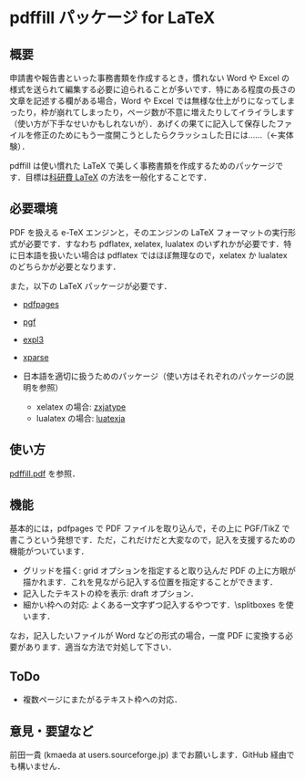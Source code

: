 pdffill パッケージ for LaTeX
============================

概要
----

申請書や報告書といった事務書類を作成するとき，慣れない Word や Excel の様式を送られて編集する必要に迫られることが多いです．特にある程度の長さの文章を記述する欄がある場合，Word や Excel では無様な仕上がりになってしまったり，枠が崩れてしまったり，ページ数が不意に増えたりしてイライラします（使い方が下手なせいかもしれないが）．あげくの果てに記入して保存したファイルを修正のためにもう一度開こうとしたらクラッシュした日には……（←実体験）．

pdffill は使い慣れた LaTeX で美しく事務書類を作成するためのパッケージです．目標は[科研費 LaTeX](http://osksn2.hep.sci.osaka-u.ac.jp/~taku/kakenhiLaTeX/) の方法を一般化することです．

必要環境
--------

PDF を扱える e-TeX エンジンと，そのエンジンの LaTeX フォーマットの実行形式が必要です．すなわち pdflatex, xelatex, lualatex のいずれかが必要です．特に日本語を扱いたい場合は pdflatex ではほぼ無理なので，xelatex か lualatex のどちらかが必要となります．

また，以下の LaTeX パッケージが必要です．

 * [pdfpages](http://www.ctan.org/tex-archive/macros/latex/contrib/pdfpages)
 * [pgf](http://www.ctan.org/tex-archive/graphics/pgf)
 * [expl3](http://www.ctan.org/tex-archive/macros/latex/contrib/expl3)
 * [xparse](http://www.ctan.org/tex-archive/macros/latex/contrib/xpackages)
 * 日本語を適切に扱うためのパッケージ（使い方はそれぞれのパッケージの説明を参照）

    * xelatex の場合: [zxjatype](http://zrbabbler.sp.land.to/zxjatype.html)
    * lualatex の場合: [luatexja](http://sourceforge.jp/projects/luatex-ja/wiki/FrontPage)

使い方
------

[pdffill.pdf](https://github.com/kmaed/pdffill/blob/master/pdffill.pdf?raw=true) を参照．

機能
----

基本的には，pdfpages で PDF ファイルを取り込んで，その上に PGF/TikZ で書こうという発想です．ただ，これだけだと大変なので，記入を支援するための機能がついています．

 * グリッドを描く: grid オプションを指定すると取り込んだ PDF の上に方眼が描かれます．これを見ながら記入する位置を指定することができます．
 * 記入したテキストの枠を表示: draft オプション．
 * 細かい枠への対応: よくある一文字ずつ記入するやつです．\\splitboxes を使います．

なお，記入したいファイルが Word などの形式の場合，一度 PDF に変換する必要があります．適当な方法で対処して下さい．

ToDo
----

 * 複数ページにまたがるテキスト枠への対応．

意見・要望など
-------------

前田一貴 (kmaeda at users.sourceforge.jp) までお願いします．GitHub 経由でも構いません．
